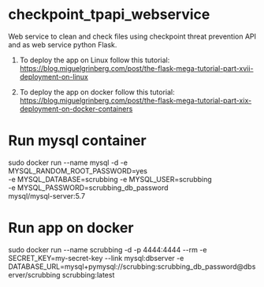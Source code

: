 # checkpoint_tpapi_webservice
Web service to clean and check files using checkpoint threat prevention API and as web service python Flask.

1. To deploy the app on Linux follow this tutorial:
https://blog.miguelgrinberg.com/post/the-flask-mega-tutorial-part-xvii-deployment-on-linux

2. To deploy the app on docker follow this tutorial:
https://blog.miguelgrinberg.com/post/the-flask-mega-tutorial-part-xix-deployment-on-docker-containers

# Run mysql container
sudo docker run --name mysql -d -e MYSQL_RANDOM_ROOT_PASSWORD=yes \
    -e MYSQL_DATABASE=scrubbing -e MYSQL_USER=scrubbing \
    -e MYSQL_PASSWORD=scrubbing_db_password \
    mysql/mysql-server:5.7
	
	
# Run app on docker	
sudo docker run --name scrubbing -d -p 4444:4444 --rm -e SECRET_KEY=my-secret-key --link mysql:dbserver -e DATABASE_URL=mysql+pymysql://scrubbing:scrubbing_db_password@dbserver/scrubbing scrubbing:latest
